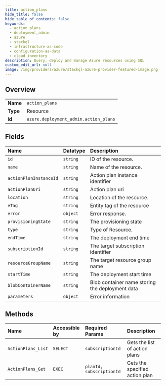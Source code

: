 ```yaml
---
title: action_plans
hide_title: false
hide_table_of_contents: false
keywords:
  - action_plans
  - deployment_admin
  - azure    
  - stackql
  - infrastructure-as-code
  - configuration-as-data
  - cloud inventory
description: Query, deploy and manage Azure resources using SQL
custom_edit_url: null
image: /img/providers/azure/stackql-azure-provider-featured-image.png
---
```

  
    

## Overview
<table><tbody>
<tr><td><b>Name</b></td><td><code>action_plans</code></td></tr>
<tr><td><b>Type</b></td><td>Resource</td></tr>
<tr><td><b>Id</b></td><td><code>azure.deployment_admin.action_plans</code></td></tr>
</tbody></table>

## Fields
| Name | Datatype | Description |
|:-----|:---------|:------------|
| `id` | `string` | ID of the resource. |
| `name` | `string` | Name of the resource. |
| `actionPlanInstanceId` | `string` | Action plan instance identifier |
| `actionPlanUri` | `string` | Action plan uri |
| `location` | `string` | Location of the resource. |
| `eTag` | `string` | Entity tag of the resource |
| `error` | `object` | Error response. |
| `provisioningState` | `string` | The provisioning state |
| `type` | `string` | Type of Resource. |
| `endTime` | `string` | The deployment end time |
| `subscriptionId` | `string` | The target subscription identifier |
| `resourceGroupName` | `string` | The target resource group name |
| `startTime` | `string` | The deployment start time |
| `blobContainerName` | `string` | Blob container name storing the deployment data |
| `parameters` | `object` | Error information |
## Methods
| Name | Accessible by | Required Params | Description |
|:-----|:--------------|:----------------|:------------|
| `ActionPlans_List` | `SELECT` | `subscriptionId` | Gets the list of action plans |
| `ActionPlans_Get` | `EXEC` | `planId, subscriptionId` | Gets the specified action plan |
